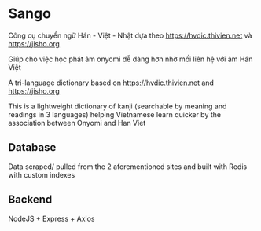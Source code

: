 # Sango

Công cụ chuyển ngữ Hán - Việt - Nhật dựa theo https://hvdic.thivien.net và https://jisho.org

Giúp cho việc học phát âm onyomi dễ dàng hơn nhờ mối liên hệ với âm Hán Việt

A tri-language dictionary based on https://hvdic.thivien.net and https://jisho.org

This is a lightweight dictionary of kanji (searchable by meaning and readings in 3 languages) helping Vietnamese learn quicker by the association between Onyomi and Han Viet

## Database

Data scraped/ pulled from the 2 aforementioned sites and built with Redis with custom indexes

## Backend

NodeJS + Express + Axios 

